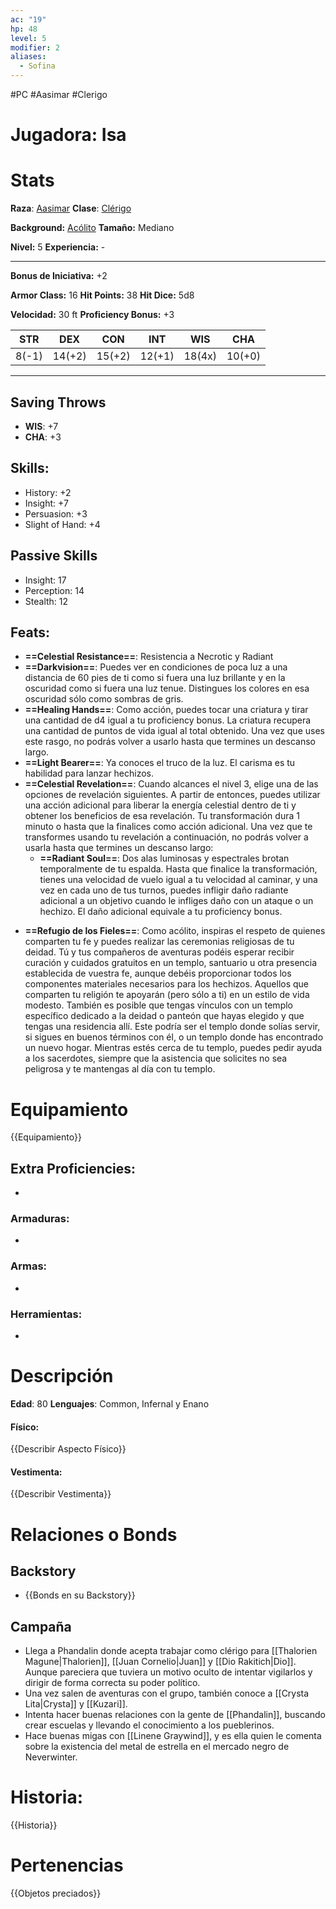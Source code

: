 ```yaml
---
ac: "19"
hp: 48
level: 5
modifier: 2
aliases:
  - Sofina
---
```

#PC #Aasimar #Clerigo 
# Jugadora: Isa
# Stats
**Raza**: [Aasimar](https://5e.tools/races.html#aasimar_mpmm)
**Clase**: [Clérigo](https://5e.tools/classes.html#cleric_phb)

**Background:** [Acólito](https://5e.tools/backgrounds.html#acolyte_phb)
**Tamaño:** Mediano

**Nivel:** 5
**Experiencia:** -
***
**Bonus de Iniciativa:** +2

**Armor Class:** 16
**Hit Points:** 38
**Hit Dice:** 5d8

**Velocidad:** 30 ft
**Proficiency Bonus:** +3

|  STR  |  DEX   |  CON   |  INT   |  WIS   |  CHA   |
| :---: | :----: | :----: | :----: | :----: | :----: |
| 8(-1) | 14(+2) | 15(+2) | 12(+1) | 18(4x) | 10(+0) |
***
## Saving Throws
- **WIS**: +7
- **CHA**: +3
## Skills:
- History: +2
- Insight: +7
- Persuasion: +3
- Slight of Hand: +4
## Passive Skills
+ Insight: 17
+ Perception: 14
+ Stealth: 12
## Feats:
- **==Celestial Resistance==**: Resistencia a Necrotic y Radiant
- **==Darkvision==**: Puedes ver en condiciones de poca luz a una distancia de 60 pies de ti como si fuera una luz brillante y en la oscuridad como si fuera una luz tenue. Distingues los colores en esa oscuridad sólo como sombras de gris.
- **==Healing Hands==**: Como acción, puedes tocar una criatura y tirar una cantidad de d4 igual a tu proficiency bonus. La criatura recupera una cantidad de puntos de vida igual al total obtenido. Una vez que uses este rasgo, no podrás volver a usarlo hasta que termines un descanso largo.
- **==Light Bearer==**: Ya conoces el truco de la luz. El carisma es tu habilidad para lanzar hechizos.
- **==Celestial Revelation==**: Cuando alcances el nivel 3, elige una de las opciones de revelación siguientes. A partir de entonces, puedes utilizar una acción adicional para liberar la energía celestial dentro de ti y obtener los beneficios de esa revelación. Tu transformación dura 1 minuto o hasta que la finalices como acción adicional. Una vez que te transformes usando tu revelación a continuación, no podrás volver a usarla hasta que termines un descanso largo:
	- **==Radiant Soul==**: Dos alas luminosas y espectrales brotan temporalmente de tu espalda. Hasta que finalice la transformación, tienes una velocidad de vuelo igual a tu velocidad al caminar, y una vez en cada uno de tus turnos, puedes infligir daño radiante adicional a un objetivo cuando le infliges daño con un ataque o un hechizo. El daño adicional equivale a tu proficiency bonus.
+ **==Refugio de los Fieles==**: Como acólito, inspiras el respeto de quienes comparten tu fe y puedes realizar las ceremonias religiosas de tu deidad. Tú y tus compañeros de aventuras podéis esperar recibir curación y cuidados gratuitos en un templo, santuario u otra presencia establecida de vuestra fe, aunque debéis proporcionar todos los componentes materiales necesarios para los hechizos. Aquellos que comparten tu religión te apoyarán (pero sólo a ti) en un estilo de vida modesto. También es posible que tengas vínculos con un templo específico dedicado a la deidad o panteón que hayas elegido y que tengas una residencia allí. Este podría ser el templo donde solías servir, si sigues en buenos términos con él, o un templo donde has encontrado un nuevo hogar. Mientras estés cerca de tu templo, puedes pedir ayuda a los sacerdotes, siempre que la asistencia que solicites no sea peligrosa y te mantengas al día con tu templo.
# Equipamiento
{{Equipamiento}}
## Extra Proficiencies:
- 
### Armaduras:
- 
### Armas:
- 
### Herramientas:
- 
# Descripción
**Edad**: 80
**Lenguajes**: Common, Infernal y Enano
#### Físico:
{{Describir Aspecto Físico}}
#### Vestimenta: 
{{Describir Vestimenta}}
# Relaciones o Bonds
## Backstory
- {{Bonds en su Backstory}}
## Campaña
- Llega a Phandalin donde acepta trabajar como clérigo para [[Thalorien Magune|Thalorien]], [[Juan Cornelio|Juan]] y [[Dio Rakitich|Dio]]. Aunque pareciera que tuviera un motivo oculto de intentar vigilarlos y dirigir de forma correcta su poder político.
- Una vez salen de aventuras con el grupo, también conoce a [[Crysta Lita|Crysta]] y [[Kuzari]].
- Intenta hacer buenas relaciones con la gente de [[Phandalin]], buscando crear escuelas y llevando el conocimiento a los pueblerinos. 
- Hace buenas migas con [[Linene Graywind]], y es ella quien le comenta sobre la existencia del metal de estrella en el mercado negro de Neverwinter.
# Historia:
{{Historia}}
# Pertenencias
{{Objetos preciados}}
